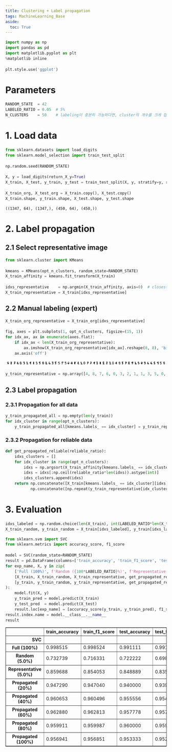 ```yaml
---
title: Clustering + Label propagation
tags: MachineLearning_Base
aside:
  toc: True
---
```


<!--more-->

```python
import numpy as np
import pandas as pd
import matplotlib.pyplot as plt
%matplotlib inline

plt.style.use('ggplot')
```

# Parameters


```python
RANDOM_STATE  = 42
LABELED_RATIO = 0.05  # 5%
N_CLUSTERS    = 50    # labeling이 충분히 가능하다면, cluster의 개수를 크게 잡는 것이 좋다
```

# 1. Load data


```python
from sklearn.datasets import load_digits
from sklearn.model_selection import train_test_split

np.random.seed(RANDOM_STATE)

X, y = load_digits(return_X_y=True)
X_train, X_test, y_train, y_test = train_test_split(X, y, stratify=y, random_state=RANDOM_STATE)

X_train_org, X_test_org = X_train.copy(), X_test.copy()
X_train.shape, y_train.shape, X_test.shape, y_test.shape
```




    ((1347, 64), (1347,), (450, 64), (450,))



# 2. Label propagation

## 2.1 Select representative image


```python
from sklearn.cluster import KMeans

kmeans = KMeans(opt_n_clusters, random_state=RANDOM_STATE)
X_train_affinity = kmeans.fit_transform(X_train)

idxs_representative    = np.argmin(X_train_affinity, axis=0)  # closest sample to the centroid
X_train_representative = X_train[idxs_representative]
```

## 2.2 Manual labeling (expert)


```python
X_train_org_representative = X_train_org[idxs_representative]

fig, axes = plt.subplots(1, opt_n_clusters, figsize=(15, 1))
for idx_ax, ax in enumerate(axes.flat):
    if idx_ax < len(X_train_org_representative):
        ax.imshow(X_train_org_representative[idx_ax].reshape(8, 8), 'binary')
    ax.axis('off')
```



![png](/deprecated/images/2022-03-08-semisupervised_learning/output_9_0.png)




```python
y_train_representative = np.array([4, 8, 7, 6, 0, 3, 2, 1, 1, 3, 5, 0, 2, 6, 3, 5, 5, 7, 9, 4, 4, 1, 8, 1, 0, 7, 7, 1, 2, 1, 2, 3, 2, 0, 4, 9, 5, 7, 8, 9, 1, 5, 4, 9, 6, 6, 5, 1, 5, 8])
```

## 2.3 Label propagation

### 2.3.1 Propagation for all data


```python
y_train_propagated_all = np.empty(len(y_train))
for idx_cluster in range(opt_n_clusters):
    y_train_propagated_all[kmeans.labels_ == idx_cluster] = y_train_representative[idx_cluster]
```

### 2.3.2 Propagation for reliable data


```python
def get_propagated_reliable(reliable_ratio):
    idxs_clusters = []
    for idx_cluster in range(opt_n_clusters):
        idxs = np.argsort(X_train_affinity[kmeans.labels_ == idx_cluster, idx_cluster])
        idxs = idxs[:np.ceil(reliable_ratio*len(idxs)).astype(int)]
        idxs_clusters.append(idxs)
    return np.concatenate([X_train[kmeans.labels_ == idx_cluster][idxs] for idx_cluster, idxs in enumerate(idxs_clusters)]), \
           np.concatenate([np.repeat(y_train_representative[idx_cluster], len(idxs)) for idx_cluster, idxs in enumerate(idxs_clusters)])
```

# 3. Evaluation


```python
idxs_labeled = np.random.choice(len(X_train), int(LABELED_RATIO*len(X_train)))
X_train_random, y_train_random = X_train[idxs_labeled], y_train[idxs_labeled]
```


```python
from sklearn.svm import SVC
from sklearn.metrics import accuracy_score, f1_score

model = SVC(random_state=RANDOM_STATE)
result = pd.DataFrame(columns=['train_accuracy', 'train_f1_score', 'test_accuracy', 'test_f1_score'])
for exp_name, X, y in zip(
    ['Full (100%)', f'Random ({100*LABELED_RATIO}%)', f'Representative ({100*LABELED_RATIO}%)', f'Propagated (20%)', f'Propagated (40%)', f'Propagated (60%)', f'Propagated (80%)', f'Propagated (100%)'],
    [X_train, X_train_random, X_train_representative, get_propagated_reliable(0.2)[0], get_propagated_reliable(0.4)[0], get_propagated_reliable(0.6)[0], get_propagated_reliable(0.8)[0], get_propagated_reliable(1)[0]],
    [y_train, y_train_random, y_train_representative, get_propagated_reliable(0.2)[1], get_propagated_reliable(0.4)[1], get_propagated_reliable(0.6)[1], get_propagated_reliable(0.8)[1], get_propagated_reliable(1)[1]]
):
    model.fit(X, y)
    y_train_pred = model.predict(X_train)
    y_test_pred  = model.predict(X_test)
    result.loc[exp_name] = [accuracy_score(y_train, y_train_pred), f1_score(y_train, y_train_pred, average='macro'), accuracy_score(y_test, y_test_pred), f1_score(y_test, y_test_pred, average='macro')]
result.index.name = model.__class__.__name__
result
```




<div>
<style scoped>
    .dataframe tbody tr th:only-of-type {
        vertical-align: middle;
    }

    .dataframe tbody tr th {
        vertical-align: top;
    }

    .dataframe thead th {
        text-align: right;
    }
</style>
<table border="1" class="dataframe">
  <thead>
    <tr style="text-align: right;">
      <th></th>
      <th>train_accuracy</th>
      <th>train_f1_score</th>
      <th>test_accuracy</th>
      <th>test_f1_score</th>
    </tr>
    <tr>
      <th>SVC</th>
      <th></th>
      <th></th>
      <th></th>
      <th></th>
    </tr>
  </thead>
  <tbody>
    <tr>
      <th>Full (100%)</th>
      <td>0.998515</td>
      <td>0.998524</td>
      <td>0.991111</td>
      <td>0.991071</td>
    </tr>
    <tr>
      <th>Random (5.0%)</th>
      <td>0.732739</td>
      <td>0.716331</td>
      <td>0.722222</td>
      <td>0.698227</td>
    </tr>
    <tr>
      <th>Representative (5.0%)</th>
      <td>0.859688</td>
      <td>0.854053</td>
      <td>0.848889</td>
      <td>0.835384</td>
    </tr>
    <tr>
      <th>Propagated (20%)</th>
      <td>0.947290</td>
      <td>0.947040</td>
      <td>0.940000</td>
      <td>0.939079</td>
    </tr>
    <tr>
      <th>Propagated (40%)</th>
      <td>0.960653</td>
      <td>0.960496</td>
      <td>0.955556</td>
      <td>0.954870</td>
    </tr>
    <tr>
      <th>Propagated (60%)</th>
      <td>0.962880</td>
      <td>0.962813</td>
      <td>0.957778</td>
      <td>0.957274</td>
    </tr>
    <tr>
      <th>Propagated (80%)</th>
      <td>0.959911</td>
      <td>0.959987</td>
      <td>0.960000</td>
      <td>0.959517</td>
    </tr>
    <tr>
      <th>Propagated (100%)</th>
      <td>0.956941</td>
      <td>0.956851</td>
      <td>0.953333</td>
      <td>0.952689</td>
    </tr>
  </tbody>
</table>
</div>
